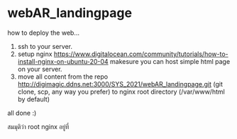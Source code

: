 # webAR_landingpage

how to deploy the web...
1. ssh to your server.
2. setup nginx https://www.digitalocean.com/community/tutorials/how-to-install-nginx-on-ubuntu-20-04 makesure you can host simple html page on your server.
3. move all content from the repo http://digimagic.ddns.net:3000/SYS_2021/webAR_landingpage.git (git clone, scp, any way you prefer) to nginx root directory (/var/www/html by default)

all done :)


สมมุติว่า root nginx อยู่ที่

